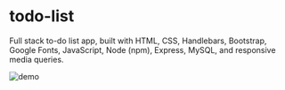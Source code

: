 # todo-list

Full stack to-do list app, built with HTML, CSS, Handlebars, Bootstrap, Google Fonts, JavaScript, Node (npm), Express, MySQL, and responsive media queries.

![demo](./assets/img/todo-demo.gif)
